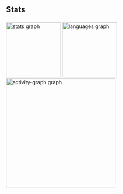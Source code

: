 <h2 align="left">Stats</h2>

###

<div align="left">
  <img src="https://github-readme-stats.vercel.app/api?username=victorribeirog&hide_title=false&hide_rank=false&show_icons=true&include_all_commits=true&count_private=true&disable_animations=false&theme=nord&locale=en&hide_border=false&order=1" height="150" alt="stats graph"  />
  <img src="https://github-readme-stats.vercel.app/api/top-langs?username=victorribeirog&locale=en&hide_title=false&layout=compact&card_width=320&langs_count=4&theme=nord&hide_border=false&order=2" height="150" alt="languages graph"  />
  <img src="https://github-readme-activity-graph.vercel.app/graph?username=victorribeirog&radius=16&theme=nord&area=true&order=5" height="300" alt="activity-graph graph"  />
</div>

###

